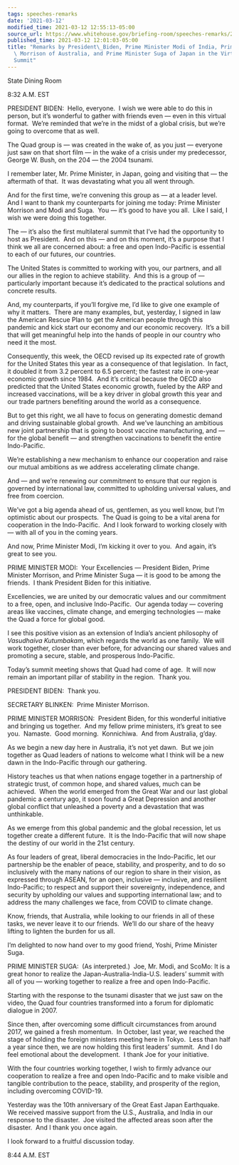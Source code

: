 ```yaml
---
tags: speeches-remarks
date: '2021-03-12'
modified_time: 2021-03-12 12:55:13-05:00
source_url: https://www.whitehouse.gov/briefing-room/speeches-remarks/2021/03/12/remarks-by-president-biden-prime-minister-modi-of-india-prime-minister-morrison-of-australia-and-prime-minister-suga-of-japan-in-virtual-meeting-of-the-quad/
published_time: 2021-03-12 12:01:03-05:00
title: "Remarks by President\_Biden, Prime Minister Modi of India, Prime Minister\
  \ Morrison of Australia, and Prime Minister Suga of Japan in the Virtual Quad Leaders\_\
  Summit"
---
```

 
State Dining Room

8:32 A.M. EST

PRESIDENT BIDEN:  Hello, everyone.  I wish we were able to do this in
person, but it’s wonderful to gather with friends even — even in this
virtual format.  We’re reminded that we’re in the midst of a global
crisis, but we’re going to overcome that as well. 

The Quad group is — was created in the wake of, as you just — everyone
just saw on that short film — in the wake of a crisis under my
predecessor, George W. Bush, on the 204 — the 2004 tsunami. 

I remember later, Mr. Prime Minister, in Japan, going and visiting that
— the aftermath of that.  It was devastating what you all went through. 

And for the first time, we’re convening this group as — at a leader
level.  And I want to thank my counterparts for joining me today: Prime
Minister Morrison and Modi and Suga.  You — it’s good to have you all. 
Like I said, I wish we were doing this together. 

The — it’s also the first multilateral summit that I’ve had the
opportunity to host as President.  And on this — and on this moment,
it’s a purpose that I think we all are concerned about: a free and open
Indo-Pacific is essential to each of our futures, our countries.

The United States is committed to working with you, our partners, and
all our allies in the region to achieve stability.  And this is a group
of — particularly important because it’s dedicated to the practical
solutions and concrete results. 

And, my counterparts, if you’ll forgive me, I’d like to give one example
of why it matters.  There are many examples, but, yesterday, I signed in
law the American Rescue Plan to get the American people through this
pandemic and kick start our economy and our economic recovery.  It’s a
bill that will get meaningful help into the hands of people in our
country who need it the most. 

Consequently, this week, the OECD revised up its expected rate of growth
for the United States this year as a consequence of that legislation. 
In fact, it doubled it from 3.2 percent to 6.5 percent; the fastest rate
in one-year economic growth since 1984.  And it’s critical because the
OECD also predicted that the United States economic growth, fueled by
the ARP and increased vaccinations, will be a key driver in global
growth this year and our trade partners benefiting around the world as a
consequence. 

But to get this right, we all have to focus on generating domestic
demand and driving sustainable global growth.  And we’ve launching an
ambitious new joint partnership that is going to boost vaccine
manufacturing, and — for the global benefit — and strengthen
vaccinations to benefit the entire Indo-Pacific. 

We’re establishing a new mechanism to enhance our cooperation and raise
our mutual ambitions as we address accelerating climate change. 

And — and we’re renewing our commitment to ensure that our region is
governed by international law, committed to upholding universal values,
and free from coercion.  

We’ve got a big agenda ahead of us, gentlemen, as you well know, but I’m
optimistic about our prospects.  The Quad is going to be a vital arena
for cooperation in the Indo-Pacific.  And I look forward to working
closely with — with all of you in the coming years. 

And now, Prime Minister Modi, I’m kicking it over to you.  And again,
it’s great to see you.

PRIME MINISTER MODI:  Your Excellencies — President Biden, Prime
Minister Morrison, and Prime Minister Suga — it is good to be among the
friends.  I thank President Biden for this initiative. 

Excellencies, we are united by our democratic values and our commitment
to a free, open, and inclusive Indo-Pacific.  Our agenda today —
covering areas like vaccines, climate change, and emerging technologies
— make the Quad a force for global good.

I see this positive vision as an extension of India’s ancient philosophy
of *Vasudhaiva Kutumbakam*, which regards the world as one family.  We
will work together, closer than ever before, for advancing our shared
values and promoting a secure, stable, and prosperous Indo-Pacific. 

Today’s summit meeting shows that Quad had come of age.  It will now
remain an important pillar of stability in the region.  Thank you.

PRESIDENT BIDEN:  Thank you.

SECRETARY BLINKEN:  Prime Minister Morrison.

PRIME MINISTER MORRISON:  President Biden, for this wonderful initiative
and bringing us together.  And my fellow prime ministers, it’s great to
see you.  Namaste.  Good morning.  Konnichiwa.  And from Australia,
g’day.

As we begin a new day here in Australia, it’s not yet dawn.  But we join
together as Quad leaders of nations to welcome what I think will be a
new dawn in the Indo-Pacific through our gathering. 

History teaches us that when nations engage together in a partnership of
strategic trust, of common hope, and shared values, much can be
achieved.  When the world emerged from the Great War and our last global
pandemic a century ago, it soon found a Great Depression and another
global conflict that unleashed a poverty and a devastation that was
unthinkable. 

As we emerge from this global pandemic and the global recession, let us
together create a different future.  It is the Indo-Pacific that will
now shape the destiny of our world in the 21st century. 

As four leaders of great, liberal democracies in the Indo-Pacific, let
our partnership be the enabler of peace, stability, and prosperity, and
to do so inclusively with the many nations of our region to share in
their vision, as expressed through ASEAN, for an open, inclusive —
inclusive, and resilient Indo-Pacific; to respect and support their
sovereignty, independence, and security by upholding our values and
supporting international law; and to address the many challenges we
face, from COVID to climate change.

Know, friends, that Australia, while looking to our friends in all of
these tasks, we never leave it to our friends.  We’ll do our share of
the heavy lifting to lighten the burden for us all. 

I’m delighted to now hand over to my good friend, Yoshi, Prime Minister
Suga.

PRIME MINISTER SUGA:  (As interpreted.)  Joe, Mr. Modi, and ScoMo: It is
a great honor to realize the Japan-Australia-India-U.S. leaders’ summit
with all of you — working together to realize a free and open
Indo-Pacific.

Starting with the response to the tsunami disaster that we just saw on
the video, the Quad four countries transformed into a forum for
diplomatic dialogue in 2007. 

Since then, after overcoming some difficult circumstances from around
2017, we gained a fresh momentum.  In October, last year, we reached the
stage of holding the foreign ministers meeting here in Tokyo.  Less than
half a year since then, we are now holding this first leaders’ summit. 
And I do feel emotional about the development.  I thank Joe for your
initiative.

With the four countries working together, I wish to firmly advance our
cooperation to realize a free and open Indo-Pacific and to make visible
and tangible contribution to the peace, stability, and prosperity of the
region, including overcoming COVID-19. 

Yesterday was the 10th anniversary of the Great East Japan Earthquake. 
We received massive support from the U.S., Australia, and India in our
response to the disaster.  Joe visited the affected areas soon after the
disaster.  And I thank you once again. 

I look forward to a fruitful discussion today. 

8:44 A.M. EST
